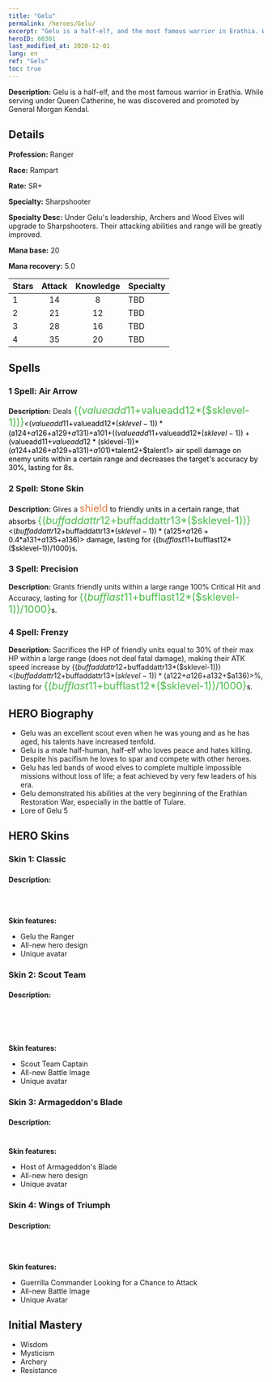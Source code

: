 ```yaml
---
title: "Gelu"
permalink: /heroes/Gelu/
excerpt: "Gelu is a half-elf, and the most famous warrior in Erathia. While serving under Queen Catherine, he was discovered and promoted by General Morgan Kendal."
heroID: 60301
last_modified_at: 2020-12-01
lang: en
ref: "Gelu"
toc: true
---
```

 **Description:** Gelu is a half-elf, and the most famous warrior in Erathia. While serving under Queen Catherine, he was discovered and promoted by General Morgan Kendal.
## Details
 **Profession:** Ranger

 **Race:** Rampart

 **Rate:** SR+

 **Specialty:** Sharpshooter

 **Specialty Desc:** Under Gelu's leadership, Archers and Wood Elves will upgrade to Sharpshooters. Their attacking abilities and range will be greatly improved.

 **Mana base:** 20

 **Mana recovery:** 5.0


  | Stars   |     Attack     |    Knowledge   |      Specialty     |
  |---------|:---------------:|:---------------:|--------------------|
  |    1    | 14 | 8 | TBD |
  |    2    | 21 | 12 | TBD |
  |    3    | 28 | 16 | TBD |
  |    4    | 35 | 20 | TBD |

## Spells
### 1 Spell: Air Arrow
 **Description:** Deals <span style="color: #48b946;font-size:20px">{($valueadd11+$valueadd12*($sklevel-1))}</span><span style="color: black"><($valueadd11+$valueadd12*($sklevel-1))*($a124+$a126+$a129+$a131)+$a101+(($valueadd11+$valueadd12*($sklevel-1))+($valueadd11+$valueadd12*($sklevel-1))*($a124+$a126+$a129+$a131)+$a101)*$talent2+$talent1> air spell damage on enemy units within a certain range and decreases the target's accuracy by 30%, lasting for 8s.

### 2 Spell: Stone Skin
 **Description:** Gives a <span style="color: #e07c44;font-size:20px">shield</span><span style="color: black"> to friendly units in a certain range, that absorbs <span style="color: #48b946;font-size:20px">{($buffaddattr12+$buffaddattr13*($sklevel-1))}</span><span style="color: black"><($buffaddattr12+$buffaddattr13*($sklevel-1))*($a125+$a126+0.4*$a131+$a135+$a136)> damage, lasting for {($bufflast11+$bufflast12*($sklevel-1))/1000}s.

### 3 Spell: Precision
 **Description:** Grants friendly units within a large range 100% Critical Hit and Accuracy, lasting for <span style="color: #48b946;font-size:20px">{($bufflast11+$bufflast12*($sklevel-1))/1000}</span><span style="color: black">s.

### 4 Spell: Frenzy
 **Description:** Sacrifices the HP of friendly units equal to 30% of their max HP within a large range (does not deal fatal damage), making their ATK speed increase by {($buffaddattr12+$buffaddattr13*($sklevel-1))}<($buffaddattr12+$buffaddattr13*($sklevel-1))*($a122+$a126+$a132+$a136)>%, lasting for <span style="color: #48b946;font-size:20px">{($bufflast11+$bufflast12*($sklevel-1))/1000}</span><span style="color: black">s.


## HERO Biography
   - Gelu was an excellent scout even when he was young and as he has aged, his talents have increased tenfold.
   - Gelu is a male half-human, half-elf who loves peace and hates killing. Despite his pacifism he loves to spar and compete with other heroes.
   - Gelu has led bands of wood elves to complete multiple impossible missions without loss of life; a feat achieved by very few leaders of his era.
   - Gelu demonstrated his abilities at the very beginning of the Erathian Restoration War, especially in the battle of Tulare.
   - Lore of Gelu 5

## HERO Skins
### Skin 1: **Classic**

 **Description:** <span style="color: #ffffff;font-size:20px">Gelu's life story is shrouded in mystery. The only thing people are sure of is that he's a half-elf, probably with Vori blood on his elven side. </span>

 **Skin features:** 

   - Gelu the Ranger
   - All-new hero design
   - Unique avatar

### Skin 2: **Scout Team**

 **Description:** <span style="color: #ffffff;font-size:20px">Sharpshooters under Gelu's command bring fear to the hearts of their enemies. Multiple enemy officers have been killed by their arrows from far behind the front line. </span>

 **Skin features:** 

   - Scout Team Captain
   - All-new Battle Image
   - Unique avatar

### Skin 3: **Armageddon's Blade**

 **Description:** <span style="color: #ffffff;font-size:20px">I shall judge the crimes of the Demons with my sharp sword of justice. </span>

 **Skin features:** 

   - Host of Armageddon's Blade
   - All-new hero design
   - Unique avatar

### Skin 4: **Wings of Triumph**

 **Description:** <span style="color: #ffffff;font-size:20px">Evil cannot prevail! The Alliance of Justice has assembled to resist Lucifer Kreegan's invasion and vows to protect the peace in Erathia.</span>

 **Skin features:** 

   - Guerrilla Commander Looking for a Chance to Attack
   - All-new Battle Image
   - Unique Avatar


## Initial Mastery
   - Wisdom
   - Mysticism
   - Archery
   - Resistance
